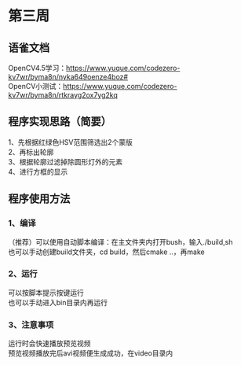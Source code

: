 # 第三周
## 语雀文档
OpenCV4.5学习：https://www.yuque.com/codezero-kv7wr/byma8n/nyka649oenze4boz#  
OpenCV小测试：https://www.yuque.com/codezero-kv7wr/byma8n/rtkrayg2ox7yg2kq  
## 程序实现思路（简要）
1、先根据红绿色HSV范围筛选出2个蒙版  
2、再标出轮廓  
3、根据轮廓过滤掉除圆形灯外的元素  
4、进行方框的显示  
## 程序使用方法  
### 1、编译  
（推荐）可以使用自动脚本编译：在主文件夹内打开bush，输入./build,sh  
也可以手动创建build文件夹，cd build，然后cmake ..，再make  
### 2、运行
可以按脚本提示按键运行  
也可以手动进入bin目录内再运行  
### 3、注意事项
运行时会快速播放预览视频  
预览视频播放完后avi视频便生成成功，在video目录内  
